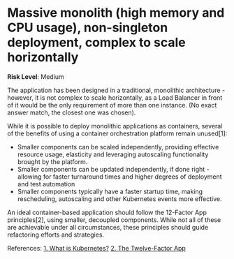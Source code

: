 # Massive monolith (high memory and CPU usage), non-singleton deployment, complex to scale horizontally

**Risk Level**: Medium

The application has been designed in a traditional, monolithic architecture -
however, it is not complex to scale horizontally, as a Load Balancer in front of
it would be the only requirement of more than one instance. (No exact answer
match, the closest one was chosen).

While it is possible to deploy monolithic applications as containers, several of the
benefits of using a container orchestration platform remain unused[1]:

* Smaller components can be scaled independently, providing effective resource
usage, elasticity and leveraging autoscaling functionality brought by the platform.
* Smaller components can be updated independently, if done right - allowing for
faster turnaround times and higher degrees of deployment and test automation
* Smaller components typically have a faster startup time, making rescheduling,
autoscaling and other Kubernetes events more effective.

An ideal container-based application should follow the 12-Factor App principles[2],
using smaller, decoupled components. While not all of these are achievable under
all circumstances, these principles should guide refactoring efforts and strategies.

References:
[1. What is Kubernetes?](https://kubernetes.io/docs/concepts/overview/what-is-kubernetes/)
[2. The Twelve-Factor App](https://12factor.net/)

